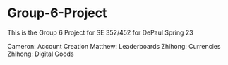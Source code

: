 # Group-6-Project
This is the Group 6 Project for SE 352/452 for DePaul Spring 23

Cameron: Account Creation
Matthew: Leaderboards
Zhihong: Currencies
Zhihong: Digital Goods